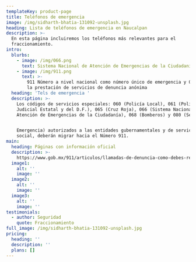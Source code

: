 ```yaml
---
templateKey: product-page
title: Teléfonos de emergencia
image: /img/sidharth-bhatia-131092-unsplash.jpg
heading: Lista de teléfonos de emergencia en Naucalpan
description: >-
  En esta página incluiremos los teléfonos más relevantes para el
  fraccionamiento.
intro:
  blurbs:
    - image: /img/066.png
      text: Sistema Nacional de Atención de Emergencias de la Ciudadanía
    - image: /img/911.png
      text: >-
        911 Número a nivel nacional como número único de emergencia y 089 para
        la prestación de servicios de denuncia anónima
  heading: 'Tels de emergencia '
  description: >-
    Los códigos de servicios especiales: 060 (Policía Local), 061 (Policía
    Judicial Estatal y del D.F.), 065 (Cruz Roja), 066 (Sistema Nacional de
    Atención de Emergencias de la Ciudadanía), 068 (Bomberos) y 080 (Seguridad y


    Emergencia) autorizados a las entidades gubernamentales y de servicio
    social, deberán migrar hacia el Número 911.
main:
  heading: Páginas con información oficial
  description: >-
    https://www.gob.mx/911/articulos/llamadas-de-denuncia-como-debes-realizarlas-para-obtener-el-mejor-resultado
  image1:
    alt: ''
    image: ''
  image2:
    alt: ''
    image: ''
  image3:
    alt: ''
    image: ''
testimonials:
  - author: Seguridad
    quote: Fraccionamiento
full_image: /img/sidharth-bhatia-131092-unsplash.jpg
pricing:
  heading: ''
  description: ''
  plans: []
---
```



